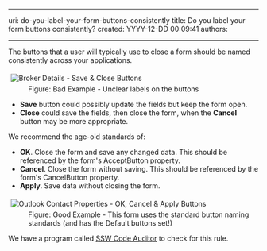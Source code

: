 

---
uri: do-you-label-your-form-buttons-consistently
title: Do you label your form buttons consistently?
created: YYYY-12-DD 00:09:41
authors:

---




<span class='intro'> <p><span>​The buttons that a user will typically use to close a form should be named consistently across your applications.</span></p> </span>

<dl class="badImage"><dt>
      <img alt="Broker Details - Save &amp; Close Buttons" src="http&#58;//www.ssw.com.au/ssw/Standards/Rules/Images/ButtonLabels_Bad.gif" style="margin&#58;5px;" />
   </dt><dd>Figure&#58; Bad Example - Unclear labels on the buttons</dd></dl><ul><li>
      <strong>Save</strong> button could possibly update the fields but keep the form open.</li><li>
      <strong>Close</strong> could save the fields, then close the form, when the 
      <strong> Cancel</strong> button may be more appropriate.</li></ul><p>We recommend the age-old standards of&#58;</p><ul><li>
      <strong>OK</strong>. Close the form and save any changed data. This should be referenced by the form's AcceptButton property.</li><li>
      <strong>Cancel</strong>. Close the form without saving. This should be referenced by the form's CancelButton property.</li><li>
      <strong>Apply</strong>. Save data without closing the form.</li></ul><dl class="goodImage"><dt>
      <img alt="Outlook Contact Properties - OK, Cancel &amp; Apply Buttons" src="http&#58;//www.ssw.com.au/ssw/Standards/Rules/Images/OKCancelExampleDialog.jpg" style="margin&#58;5px;" />
   </dt><dd>Figure&#58; Good Example - This form uses the standard button naming standards (and has the Default buttons set!)</dd></dl><p class="productBox">We have a program called 
   <a href="http&#58;//www.ssw.com.au/ssw/CodeAuditor/">SSW Code Auditor</a> to check for this rule.</p>



